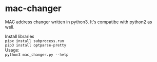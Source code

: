 # mac-changer
MAC address changer written in python3.
It's compatibe with python2 as well.

Install libraries </br>
`
  pipx install subprocess.run
`
 </br>
`
  pip3 install optparse-pretty
`
 </br>
Usage:  </br>
`
  python3 mac_changer.py --help
`
